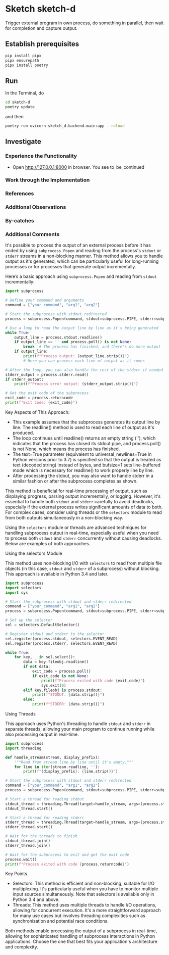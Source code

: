 # Sketch sketch-d

Trigger external program in own process, do something in parallel, then wait for completion and capture output.

## Establish prerequisites

```bash
pip install pipx
pipx ensurepath
pipx install poetry
```

## Run

In the Terminal, do

``` bash
cd sketch-d
poetry update
```

and then

```bash
poetry run uvicorn sketch_d.backend.main:app --reload
```

## Investigate

### Experience the Functionality

- Open http://127.0.0.1:8000 in browser. You see to_be_continued

### Work through the Implementation

### References

### Additional Observations

### By-catches

### Additional Comments

It's possible to process the output of an external process before it has ended by using `subprocess.Popen` and reading from the process's `stdout` or `stderr` streams in a non-blocking manner. This method allows you to handle output as it's generated, which can be particularly useful for long-running processes or for processes that generate output incrementally.

Here’s a basic approach using `subprocess.Popen` and reading from `stdout` incrementally:

```python
import subprocess

# Define your command and arguments
command = ["your_command", "arg1", "arg2"]

# Start the subprocess with stdout redirected
process = subprocess.Popen(command, stdout=subprocess.PIPE, stderr=subprocess.PIPE, text=True, bufsize=1, universal_newlines=True)

# Use a loop to read the output line by line as it's being generated
while True:
    output_line = process.stdout.readline()
    if output_line == '' and process.poll() is not None:
        break  # The process has finished, and there's no more output
    if output_line:
        print(f"Process output: {output_line.strip()}")
        # Here you can process each line of output as it comes

# After the loop, you can also handle the rest of the stderr if needed
stderr_output = process.stderr.read()
if stderr_output:
    print(f"Process error output: {stderr_output.strip()}")

# Get the exit code of the subprocess
exit_code = process.returncode
print(f"Exit Code: {exit_code}")

```

Key Aspects of This Approach:

- This example assumes that the subprocess generates its output line by line. The readline() method is used to read each line of output as it's produced.
- The loop continues until readline() returns an empty string (''), which indicates that the process has closed its stdout pipe, and process.poll() is not None, which means the process has finished.
- The text=True parameter (equivalent to universal_newlines=True in Python versions prior to 3.7) is specified so that the output is treated as text (decoded string) instead of bytes, and bufsize=1 sets line-buffered mode which is necessary for readline() to work properly line by line.
- After processing the stdout, you may also want to handle stderr in a similar fashion or after the subprocess completes as shown.

This method is beneficial for real-time processing of output, such as displaying progress, parsing output incrementally, or logging. However, it's essential to handle both `stdout` and `stderr` carefully to avoid deadlocks, especially if the external process writes significant amounts of data to both. For complex cases, consider using threads or the `selectors` module to read from both outputs simultaneously in a non-blocking way.

Using the `selectors` module or threads are advanced techniques for handling subprocess output in real-time, especially useful when you need to process both `stdout` and `stderr` concurrently without causing deadlocks. Below are examples of both approaches.

Using the selectors Module

This method uses non-blocking I/O with `selectors` to read from multiple file objects (in this case, `stdout` and `stderr` of a subprocess) without blocking. This approach is available in Python 3.4 and later.

```python
import subprocess
import selectors
import sys

# Start the subprocess with stdout and stderr redirected
command = ["your_command", "arg1", "arg2"]
process = subprocess.Popen(command, stdout=subprocess.PIPE, stderr=subprocess.PIPE, bufsize=1, text=True)

# Set up the selector
sel = selectors.DefaultSelector()

# Register stdout and stderr to the selector
sel.register(process.stdout, selectors.EVENT_READ)
sel.register(process.stderr, selectors.EVENT_READ)

while True:
    for key, _ in sel.select():
        data = key.fileobj.readline()
        if not data:
            exit_code = process.poll()
            if exit_code is not None:
                print(f"Process exited with code {exit_code}")
                sys.exit(0)
        elif key.fileobj is process.stdout:
            print(f"STDOUT: {data.strip()}")
        else:
            print(f"STDERR: {data.strip()}")

```

Using Threads

This approach uses Python's threading to handle `stdout` and `stderr` in separate threads, allowing your main program to continue running while also processing output in real-time.

```python
import subprocess
import threading

def handle_stream(stream, display_prefix):
    """Read from stream line by line until it's empty."""
    for line in iter(stream.readline, ''):
        print(f"{display_prefix}: {line.strip()}")

# Start the subprocess with stdout and stderr redirected
command = ["your_command", "arg1", "arg2"]
process = subprocess.Popen(command, stdout=subprocess.PIPE, stderr=subprocess.PIPE, text=True, bufsize=1)

# Start a thread for reading stdout
stdout_thread = threading.Thread(target=handle_stream, args=(process.stdout, "STDOUT"))
stdout_thread.start()

# Start a thread for reading stderr
stderr_thread = threading.Thread(target=handle_stream, args=(process.stderr, "STDERR"))
stderr_thread.start()

# Wait for the threads to finish
stdout_thread.join()
stderr_thread.join()

# Wait for the subprocess to exit and get the exit code
process.wait()
print(f"Process exited with code {process.returncode}")

```

Key Points

- Selectors: This method is efficient and non-blocking, suitable for I/O multiplexing. It's particularly useful when you have to monitor multiple input sources simultaneously. Note that selectors is available only in Python 3.4 and above.
- Threads: This method uses multiple threads to handle I/O operations, allowing for concurrent execution. It's a more straightforward approach for many use cases but involves threading complexities such as synchronization and potential race conditions.

Both methods enable processing the output of a subprocess in real-time, allowing for sophisticated handling of subprocess interactions in Python applications. Choose the one that best fits your application's architecture and complexity.
